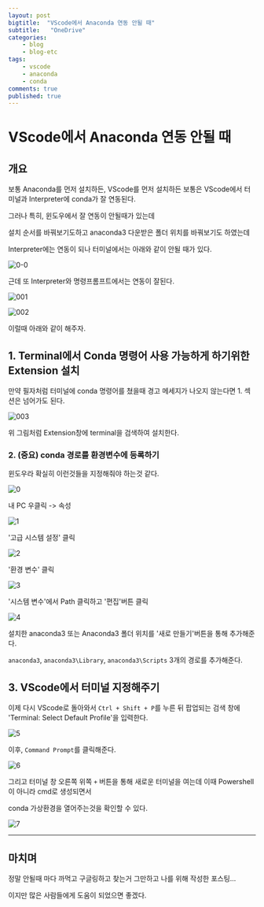 ```yaml
---
layout: post
bigtitle:  "VScode에서 Anaconda 연동 안될 때"
subtitle:   "OneDrive"
categories:
    - blog
    - blog-etc
tags:
    - vscode
    - anaconda
    - conda 
comments: true
published: true
---
```


# VScode에서 Anaconda 연동 안될 때

## 개요 

보통 Anaconda를 먼저 설치하든, VScode를 먼저 설치하든 보통은 VScode에서 터미널과 Interpreter에 conda가 잘 연동된다. 

그러나 특히, 윈도우에서 잘 연동이 안될때가 있는데 

설치 순서를 바꿔보기도하고 anaconda3 다운받은 폴더 위치를 바꿔보기도 하였는데 

Interpreter에는 연동이 되나 터미널에서는 아래와 같이 안될 때가 있다. 

![0-0](https://github.com/khw11044/blog-comments-repo/assets/51473705/b7a95577-982d-40e5-b325-a0d255cf5040)

근데 또 Interpreter와 명령프롬프트에서는 연동이 잘된다. 

![001](https://github.com/khw11044/blog-comments-repo/assets/51473705/83c41437-ec08-4318-acb5-7d55f5926010)

![002](https://github.com/khw11044/blog-comments-repo/assets/51473705/018fbe9e-8e76-41ac-87cb-64fbc5aaccd0)

이럴때 아래와 같이 해주자.
          

## 1. Terminal에서 Conda 명령어 사용 가능하게 하기위한 Extension 설치 

만약 필자처럼 터미널에 conda 명령어를 쳤을때 경고 메세지가 나오지 않는다면 1. 섹션은 넘어가도 된다.

![003](https://github.com/khw11044/blog-comments-repo/assets/51473705/d6f49c25-ce6b-4700-803f-4ed530e0861e)

위 그림처럼 Extension창에 terminal을 검색하여 설치한다.


### 2. (중요) conda 경로를 환경변수에 등록하기 

윈도우라 확실히 이런것들을 지정해줘야 하는것 같다.

![0](https://github.com/khw11044/blog-comments-repo/assets/51473705/a2c361f5-dacc-49c2-9383-a281ab8dd5b3)

내 PC 우클릭 -> 속성 

![1](https://github.com/khw11044/blog-comments-repo/assets/51473705/90d5c813-5347-4870-a1c4-fe451b851a9b)

'고급 시스템 설정' 클릭 

![2](https://github.com/khw11044/blog-comments-repo/assets/51473705/25848eb7-c118-472e-a1ba-c099b029b578)

'환경 변수' 클릭

![3](https://github.com/khw11044/blog-comments-repo/assets/51473705/ba3f00d7-5525-48f7-a67b-1a129b0da3dd)

'시스템 변수'에서 Path 클릭하고 '편집'버튼 클릭 

![4](https://github.com/khw11044/blog-comments-repo/assets/51473705/c25a260b-8182-41a6-9e70-501d3f3790b1)

설치한 anaconda3 또는 Anaconda3 폴더 위치를 '새로 만들기'버튼을 통해 추가해준다. 

<code>anaconda3</code>, <code>anaconda3\Library</code>, <code>anaconda3\Scripts</code> 3개의 경로를 추가해준다.

## 3. VScode에서 터미널 지정해주기 

이제 다시 VScode로 돌아와서 <code>Ctrl + Shift + P</code>를 누른 뒤 팝업되는 검색 창에 'Terminal: Select Default Profile'을 입력한다. 

![5](https://github.com/khw11044/blog-comments-repo/assets/51473705/63225f9e-5ef2-46f9-828d-f60970ade841)

이후, <code>Command Prompt</code>를 클릭해준다. 

![6](https://github.com/khw11044/blog-comments-repo/assets/51473705/23b6ca29-7f68-4f0b-8547-12991f937e4a)

그리고 터미널 창 오른쪽 위쪽 <code>+</code> 버튼을 통해 새로운 터미널을 여는데 이때 Powershell이 아니라 cmd로 생성되면서 

conda 가상환경을 열어주는것을 확인할 수 있다. 

![7](https://github.com/khw11044/blog-comments-repo/assets/51473705/dc7cd87b-fb9e-42fd-9152-e9aaffacdf81)

-------

## 마치며 

정말 안될때 마다 까먹고 구글링하고 찾는거 그만하고 나를 위해 작성한 포스팅... 

이지만 많은 사람들에게 도움이 되었으면 좋겠다. 